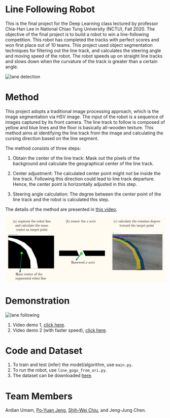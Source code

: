 # Line Following Robot
This is the final project for the Deep Learning class lectured by professor Chia-Han Lee in National Chiao Tung University (NCTU), Fall 2020. The objective of the final project is to build a robot to win a line-following competition. This robot has completed the tracks with perfect scores and won first place out of 10 teams. This project used object segmentation techniques for filtering out the line track, and calculates the steering angle and moving speed of the robot. The robot speeds up on straight line tracks and slows down when the curvature of the track is greater than a certain angle.

![lane detection](img/lane_detection.gif)


# Method
This project adopts a traditional image processing approach, which is the image segmentation via HSV image. The input of the robot is a sequence of images captured by its front camera. The line track to follow is composed of yellow and blue lines and the floor is basically all-wooden texture. This method aims at identifying the line track from the image and calculating the cursing direction based on the line segment. 

The method consists of three steps: 


1. Obtain the center of the line track: Mask out the pixels of the background and calculate the geographical center of the line track. 

1. Center adjustment: The calculated center point might not be inside the line track. Following this direction could lead to line track departure. Hence, the center point is horizontally adjusted in this step.


1. Steering angle calculation: The degree between the center point of the line track and the robot is calculated this step.

The details of the method are presented in [this video](https://youtu.be/ocecK87CQw4).

![lane detection](img/method.JPG)


# Demonstration
![lane following](img/lane_following.gif)

1. Video demo 1, [click here](https://youtu.be/gqOzMLZzDCs).
2. Video demo 2 (with faster speed), [click here](https://youtu.be/mLA47WiJ1KA).

# Code and Dataset
1. To train and test (infer) the model/algorithm, use `main.py`.
2. To run the robot, use `line_gogo_from_ori.py`.
3. The dataset can be downloaded [here](https://drive.google.com/drive/folders/1zioCeK1OlrUGLt47aBFgAOjNNyN-MEF6?usp=sharing).


# Team Members
Ardian Umam, [Po-Yuan Jeng](https://github.com/lses40311), [Shih-Wei Chiu](https://github.com/chiu0325), and Jeng-Jung Chen.
